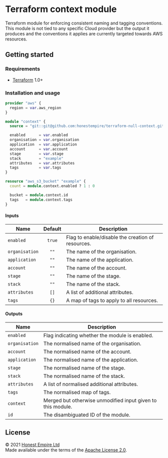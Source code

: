# Terraform context module

Terraform module for enforcing consistent naming and tagging conventions. This
module is not tied to any specific Cloud provider but the output it produces and
the conventions it applies are currently targeted towards AWS resources.

## Getting started

### Requirements

* [Terraform] 1.0+

### Installation and usage

```terraform
provider "aws" {
  region = var.aws_region
}

module "context" {
  source = "git::git@github.com:honestempire/terraform-null-context.git?ref=main"

  enabled      = var.enabled
  organisation = var.organisation
  application  = var.application
  account      = var.account
  stage        = var.stage
  stack        = "example"
  attributes   = var.attributes
  tags         = var.tags
}

resource "aws_s3_bucket" "example" {
  count = module.context.enabled ? 1 : 0

  bucket = module.context.id
  tags   = module.context.tags
}
```

#### Inputs

| Name           | Default | Description                                       |
|----------------|:-------:|---------------------------------------------------|
| `enabled`      | `true`  | Flag to enable/disable the creation of resources. |
| `organisation` |  `""`   | The name of the organisation.                     |
| `application`  |  `""`   | The name of the application.                      |
| `account`      |  `""`   | The name of the account.                          |
| `stage`        |  `""`   | The name of the stage.                            |
| `stack`        |  `""`   | The name of the stack.                            |
| `attributes`   |  `[]`   | A list of additional attributes.                  |
| `tags`         |  `{}`   | A map of tags to apply to all resources.          |

#### Outputs

| Name           | Description                                                 |
|----------------|-------------------------------------------------------------|
| `enabled`      | Flag indicating whether the module is enabled.              |
| `organisation` | The normalised name of the organisation.                    |
| `account`      | The normalised name of the account.                         |
| `application`  | The normalised name of the application.                     |
| `stage`        | The normalised name of the stage.                           |
| `stack`        | The normalised name of the stack.                           |
| `attributes`   | A list of normalised additional attributes.                 |
| `tags`         | The normalised map of tags.                                 |
| `context`      | Merged but otherwise unmodified input given to this module. |
| `id`           | The disambiguated ID of the module.                         |

## License

© 2021 [Honest Empire Ltd]  
Made available under the terms of the [Apache License 2.0](LICENSE.md).

[Honest Empire Ltd]: https://www.honestempire.com
[Terraform]: https://www.terraform.io
